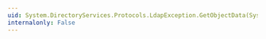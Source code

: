```yaml
---
uid: System.DirectoryServices.Protocols.LdapException.GetObjectData(System.Runtime.Serialization.SerializationInfo,System.Runtime.Serialization.StreamingContext)
internalonly: False
---
```

